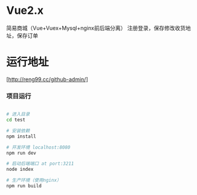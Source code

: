 # Vue2.x
简易商城（Vue+Vuex+Mysql+nginx前后端分离）
注册登录，保存修改收货地址，保存订单

# 运行地址
[http://reng99.cc/github-admin/]

### 项目运行

```bash

# 进入目录
cd test

# 安装依赖
npm install

# 开发环境 localhost:8080
npm run dev

# 启动后端端口 at port:3211
node index

# 生产环境（使用nginx）
npm run build

```
